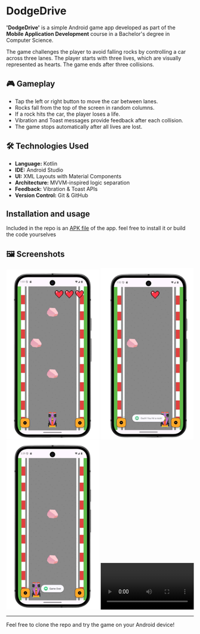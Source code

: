 #  DodgeDrive

**'DodgeDrive'** is a simple Android game app developed as part of the **Mobile Application Development** course in a Bachelor's degree in Computer Science.

The game challenges the player to avoid falling rocks by controlling a car across three lanes. The player starts with three lives, which are visually represented as hearts. The game ends after three collisions.

## 🎮 Gameplay

- Tap the left or right button to move the car between lanes.
- Rocks fall from the top of the screen in random columns.
- If a rock hits the car, the player loses a life.
- Vibration and Toast messages provide feedback after each collision.
- The game stops automatically after all lives are lost.

## 🛠️ Technologies Used

- **Language:** Kotlin  
- **IDE:** Android Studio  
- **UI:** XML Layouts with Material Components  
- **Architecture:** MVVM-inspired logic separation  
- **Feedback:** Vibration & Toast APIs  
- **Version Control:** Git & GitHub  

## Installation and usage
Included in the repo is an [APK file](https://github.com/noadanon220/DodgeDrive/blob/main/com.danono.dodgedrive.apk) of the app. feel free to install it or build the code yourselves

## 🖼️ Screenshots

<div align="center">
  <img src="screenshots/gameStart.JPEG" alt="Game Start" width="250"/>
  <img src="screenshots/Collision.JPEG" alt="Collision" width="250"/>
  <img src="screenshots/gameOver.JPEG" alt="Game Over" width="250"/>
  <video src="https://github.com/user-attachments/assets/1cfd9886-8e4a-4806-beda-5e991bcef17a" alt="DodgeDrive Demo" controls width="250"></video>
</div>


---

Feel free to clone the repo and try the game on your Android device!
